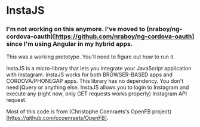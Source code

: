 # InstaJS #

### I'm not working on this anymore. I've moved to (nraboy/ng-cordova-oauth)[https://github.com/nraboy/ng-cordova-oauth] since I'm using Angular in my hybrid apps.

This was a working prototype. You'll need to figure out how to run it.

InstaJS is a micro-library that lets you integrate your JavaScript application with Instagram. 
InstaJS works for both BROWSER-BASED apps and CORDOVA/PHONEGAP apps.
This library has no dependency. You don't need jQuery or anything else.
InstaJS allows you to login to Instagram and execute any (right now, only GET requests works properly) Instagram API request.
 

Most of this code is from (Christophe Coenraets's OpenFB project)[https://github.com/ccoenraets/OpenFB].
